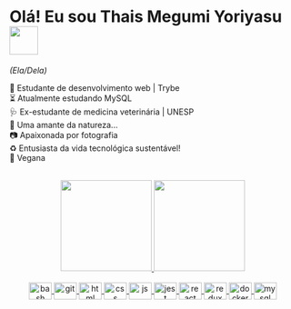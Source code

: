 
# Olá! Eu sou Thais Megumi Yoriyasu <img src="https://media.giphy.com/media/VgCDAzcKvsR6OM0uWg/giphy.gif" width="50">
<i>(Ela/Dela)</i>

💾 Estudante de desenvolvimento web | Trybe<br>
⏳ Atualmente estudando MySQL<br>
🩺 Ex-estudante de medicina veterinária | UNESP<br>
🌱 Uma amante da natureza...<br>
📷 Apaixonada por fotografia<br>
♻️ Entusiasta da vida tecnológica sustentável!<br>
🍙 Vegana<br><br>

<div align="center">
  <a href="https://github.com/megumiyoriyasu">
  <img height="160em" src="https://github-readme-stats.vercel.app/api?username=megumiyoriyasu&show_icons=true&theme=dark&include_all_commits=true&count_private=true"/>
  <img height="160em" src="https://github-readme-stats.vercel.app/api/top-langs/?username=megumiyoriyasu&layout=compact&langs_count=7&theme=dark"/>
</div><br>

<div align="center">
  <img align="center" alt="bash" height="30" width="40" src="https://cdn.jsdelivr.net/gh/devicons/devicon/icons/bash/bash-plain.svg" />
  <img align="center" alt="git" height="30" width="40" src="https://cdn.jsdelivr.net/gh/devicons/devicon/icons/git/git-original.svg" />
  <img align="center" alt="html" height="30" width="40" src="https://cdn.jsdelivr.net/gh/devicons/devicon/icons/html5/html5-plain.svg" />
  <img align="center" alt="css" height="30" width="40" src="https://cdn.jsdelivr.net/gh/devicons/devicon/icons/css3/css3-plain.svg">
  <img align="center" alt="js" height="30" width="40" src="https://cdn.jsdelivr.net/gh/devicons/devicon/icons/javascript/javascript-plain.svg">
  <img align="center" alt="jest" height="30" width="40" src="https://cdn.jsdelivr.net/gh/devicons/devicon/icons/jest/jest-plain.svg" />
  <img align="center" alt="react" height="30" width="40" src="https://cdn.jsdelivr.net/gh/devicons/devicon/icons/react/react-original.svg" />
  <img align="center" alt="redux" height="30" width="40" src="https://cdn.jsdelivr.net/gh/devicons/devicon/icons/redux/redux-original.svg" />
  <img align="center" alt="docker" height="30" width="40" src="https://cdn.jsdelivr.net/gh/devicons/devicon/icons/docker/docker-plain.svg" />
  <img align="center" alt="mysql" height="30" width="40" src="https://cdn.jsdelivr.net/gh/devicons/devicon/icons/mysql/mysql-original.svg" />
</div>
